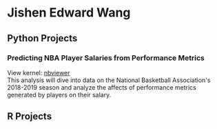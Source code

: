 # Jishen Edward Wang
## Python Projects
### Predicting NBA Player Salaries from Performance Metrics
View kernel: [nbviewer](https://nbviewer.jupyter.org/github/EdJWang/EdJWang.github.io/blob/Web_Base/Projects/NBA.ipynb) <br>
This analysis will dive into data on the National Basketball Association's 2018-2019 season and analyze the affects of performance metrics generated by players on their salary.
## R Projects

